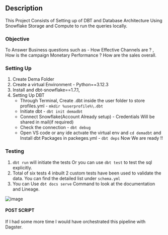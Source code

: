 ## Description
This Project Consists of Setting up of DBT and Database Architecture Using Snowflake Storage and Compute to run the queries locally.

### Objective
To Answer Business questions such as - How Effective Channels are ? , How is the campaign Monetary Performance ? How are the sales overall.


### Setting Up
1. Create Dema Folder 
2. Create a virtual Environment - Python==3.12.3
3. Install and dbt-snowflake==1.7.1, 
4. Setting Up DBT 
   - Through Terminal, Create \.dbt inside the user folder to store profiles.yml - `mkdir %userprofile%\.dbt`
   - Initiate dbt - `dbt init demadbt` 
   - Connect Snowflake(Account Already setup) - Credentials Will be shared in  mail(if required)
   - Check the connection - `dbt debug`
   - Open VS code or any ide actvate the virtual env and `cd demadbt` and Install dbt Packages in packeges.yml - `dbt deps`
Now We are ready !!

### Testing
1. `dbt run` will initiate the tests Or you can use `dbt test` to test the sql explicitly.
2. Total of six tests  4 inbuilt  2 custom tests have been used to validate the data. You can find the detailed list under `schema.yml`
3. You can Use `dbt docs serve` Command to look at the documentation and Lineage.

![image](https://github.com/user-attachments/assets/ec719931-ed2c-4360-9d93-0b73b4744cbc)



#### POST SCRIPT
If I had some more time I would have orchestrated this pipeline with Dagster.
